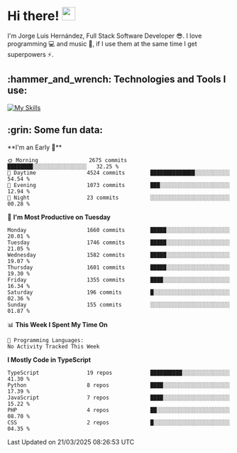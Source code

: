 <h1 align="left">
 <abc>
  <br>Hi there! <img src="https://user-images.githubusercontent.com/42378118/110234147-e3259600-7f4e-11eb-95be-0c4047144dea.gif" width="30"><br>
 </abc>
</h1>

I'm Jorge Luis Hernández, Full Stack Software Developer :sunglasses:. I love programming :computer: and music :musical_score:, if I use them at the same time I get superpowers :zap:. 


<h2 align="left">:hammer_and_wrench: Technologies and Tools I use:</h2>

[![My Skills](https://skillicons.dev/icons?i=js,ts,html,css,py,vue,react,next,nest,postgres,mysql)](https://skillicons.dev)

<h2 align="left">:grin: Some fun data:</h2>
<!--START_SECTION:waka-->
**I'm an Early 🐤** 

```text
🌞 Morning                2675 commits        ████████░░░░░░░░░░░░░░░░░   32.25 % 
🌆 Daytime                4524 commits        ██████████████░░░░░░░░░░░   54.54 % 
🌃 Evening                1073 commits        ███░░░░░░░░░░░░░░░░░░░░░░   12.94 % 
🌙 Night                  23 commits          ░░░░░░░░░░░░░░░░░░░░░░░░░   00.28 % 
```
📅 **I'm Most Productive on Tuesday** 

```text
Monday                   1660 commits        █████░░░░░░░░░░░░░░░░░░░░   20.01 % 
Tuesday                  1746 commits        █████░░░░░░░░░░░░░░░░░░░░   21.05 % 
Wednesday                1582 commits        █████░░░░░░░░░░░░░░░░░░░░   19.07 % 
Thursday                 1601 commits        █████░░░░░░░░░░░░░░░░░░░░   19.30 % 
Friday                   1355 commits        ████░░░░░░░░░░░░░░░░░░░░░   16.34 % 
Saturday                 196 commits         █░░░░░░░░░░░░░░░░░░░░░░░░   02.36 % 
Sunday                   155 commits         ░░░░░░░░░░░░░░░░░░░░░░░░░   01.87 % 
```


📊 **This Week I Spent My Time On** 

```text
💬 Programming Languages: 
No Activity Tracked This Week
```

**I Mostly Code in TypeScript** 

```text
TypeScript               19 repos            ██████████░░░░░░░░░░░░░░░   41.30 % 
Python                   8 repos             ████░░░░░░░░░░░░░░░░░░░░░   17.39 % 
JavaScript               7 repos             ████░░░░░░░░░░░░░░░░░░░░░   15.22 % 
PHP                      4 repos             ██░░░░░░░░░░░░░░░░░░░░░░░   08.70 % 
CSS                      2 repos             █░░░░░░░░░░░░░░░░░░░░░░░░   04.35 % 
```




 Last Updated on 21/03/2025 08:26:53 UTC
<!--END_SECTION:waka-->
